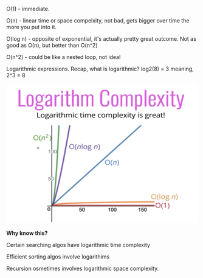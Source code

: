O(1) - immediate.

O(n) - linear time or space compelxity, not bad, gets bigger over time the more you put into it.

O(log n) - opposite of exponential, it's actually pretty great outcome. Not as good as O(n), but better than O(n^2)

O(n^2) - could be like a nested loop, not ideal


Logarithmic expressions.
Recap, what is logarithmic?
log2(8) = 3
meaning, 2^3 = 8

![O(n) Time Complexity](/Images/O_n_timecomplexity.png "O(n)")

**Why know this?**

Certain searching algos have logarithmic time complexity

Efficient sorting algos involve logarithims

Recursion osmetimes involves logarithmic space complexity.